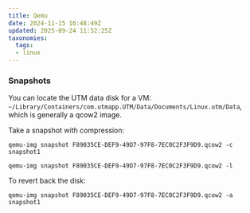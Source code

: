 ```yaml
---
title: Qemu
date: 2024-11-15 16:48:49Z
updated: 2025-09-24 11:52:25Z
taxonomies:
  tags:
  - linux
---
```


### Snapshots
You can locate the UTM data disk for a VM: `~/Library/Containers/com.utmapp.UTM/Data/Documents/Linux.utm/Data`, which is generally a qcow2 image. 

Take a snapshot with compression:

```
qemu-img snapshot F89035CE-DEF9-49D7-97F8-7EC0C2F3F9D9.qcow2 -c snapshot1

qemu-img snapshot F89035CE-DEF9-49D7-97F8-7EC0C2F3F9D9.qcow2 -l
```

To revert back the disk:

```
qemu-img snapshot F89035CE-DEF9-49D7-97F8-7EC0C2F3F9D9.qcow2 -a snapshot1
```
